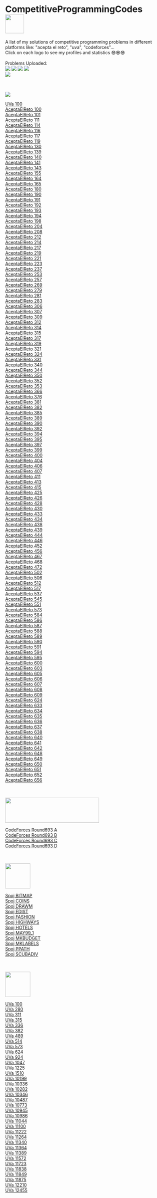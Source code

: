 # CompetitiveProgrammingCodes <img src="https://icon-library.com/images/java-icon-image/java-icon-image-0.jpg" width="60" height="60"> 
A list of my solutions of competitive programming problems in different platforms like: "acepta el reto", "uva", "codeforces"... <br/>
Click on each logo to see my profiles and statistics 😎😎😎 <br/>
<br/>
Problems Uploaded:
<br/>
![](https://img.shields.io/static/v1?label=AceptaElReto&message=116/172&color=blue)
![](https://img.shields.io/static/v1?label=CodeForces&message=4/63&color=red)
![](https://img.shields.io/static/v1?label=Spoj&message=12/27&color=green)
![](https://img.shields.io/static/v1?label=Uva&message=36/64&color=yellow)
<br/>
![](https://img.shields.io/static/v1?label=Total&message=168/326&color=orange)  
<br/>
<br/>

<a href="https://www.aceptaelreto.com/user/profile.php?id=13978">
<img src="https://github.com/SergioSalazarC/CompetitiveProgrammingCodes/blob/main/media/aer.PNG">  
</a>

[UVa 100](./problems/uva00100/src/Main.java)  
[AceptaElReto 100](./problems/aer100/src/Main.java)  
[AceptaElReto 101](./problems/aer101/src/Main.java)  
[AceptaElReto 111](./problems/aer111/src/Main.java)  
[AceptaElReto 114](./problems/aer114/src/Main.java)  
[AceptaElReto 116](./problems/aer116/src/Main.java)  
[AceptaElReto 117](./problems/aer117/src/Main.java)  
[AceptaElReto 119](./problems/aer119/src/Main.java)  
[AceptaElReto 130](./problems/aer130/src/Main.java)  
[AceptaElReto 139](./problems/aer139/src/Main.java)  
[AceptaElReto 140](./problems/aer140/src/Main.java)  
[AceptaElReto 141](./problems/aer141/src/Main.java)  
[AceptaElReto 143](./problems/aer143/src/Main.java)  
[AceptaElReto 155](./problems/aer155/src/Main.java)  
[AceptaElReto 164](./problems/aer164/src/Main.java)  
[AceptaElReto 165](./problems/aer165/src/Main.java)  
[AceptaElReto 180](./problemsII/aer180.java)  
[AceptaElReto 190](./problems/aer190/src/Main.java)  
[AceptaElReto 191](./problems/aer191/src/Main.java)  
[AceptaElReto 192](./problems/aer192/src/Main.java)  
[AceptaElReto 193](./problems/aer193/src/Main.java)  
[AceptaElReto 194](./problems/aer194/src/Main.java)  
[AceptaElReto 198](./problems/aer198/src/Main.java)  
[AceptaElReto 204](./problemsII/aer204.java)  
[AceptaElReto 208](./problemsII/aer208.java)  
[AceptaElReto 212](./problems/aer212/src/Main.java)  
[AceptaElReto 214](./problems/aer214/src/Main.java)  
[AceptaElReto 217](./problems/aer217/src/Main.java)  
[AceptaElReto 219](./problems/aer219/src/Main.java)  
[AceptaElReto 221](./problems/aer221/src/Main.java)  
[AceptaElReto 223](./problemsII/aer223.java)  
[AceptaElReto 237](./problemsII/aer237.java)  
[AceptaElReto 253](./problems/aer253/src/Main.java)  
[AceptaElReto 257](./problems/aer257/src/Main.java)  
[AceptaElReto 269](./problemsII/aer269.java)  
[AceptaElReto 279](./problems/aer279/src/Main.java)  
[AceptaElReto 281](./problems/aer281/src/Main.java)  
[AceptaElReto 283](./problems/aer283/src/Main.java)  
[AceptaElReto 306](./problems/aer306/src/Main.java)  
[AceptaElReto 307](./problems/aer307/src/Main.java)  
[AceptaElReto 309](./problems/aer309/src/Main.java)  
[AceptaElReto 312](./problems/aer312/src/Main.java)  
[AceptaElReto 314](./problems/aer314/src/Main.java)  
[AceptaElReto 315](./problems/aer315/src/Main.java)  
[AceptaElReto 317](./problems/aer317/src/Main.java)  
[AceptaElReto 319](./problems/aer319/src/Main.java)  
[AceptaElReto 321](./problems/aer321/src/Main.java)  
[AceptaElReto 324](./problems/aer324/src/Main.java)  
[AceptaElReto 331](./problems/aer331/src/Main.java)  
[AceptaElReto 340](./problems/aer340/src/Main.java)  
[AceptaElReto 344](./problems/aer344/src/Main.java)  
[AceptaElReto 350](./problemsII/aer350.java)  
[AceptaElReto 352](./problems/aer352/src/Main.java)  
[AceptaElReto 353](./problemsII/aer353.java)  
[AceptaElReto 366](./problems/aer366/src/Main.java)  
[AceptaElReto 376](./problems/aer376/src/Main.java)  
[AceptaElReto 381](./problems/aer381/src/Main.java)  
[AceptaElReto 382](./problems/aer382/src/Main.java)  
[AceptaElReto 385](./problems/aer385/src/Main.java)  
[AceptaElReto 389](./problemsII/aer389.java)  
[AceptaElReto 390](./problems/aer390/src/Main.java)  
[AceptaElReto 392](./problemsII/aer392.java)  
[AceptaElReto 394](./problemsII/aer394.java)  
[AceptaElReto 395](./problemsII/aer395.java)  
[AceptaElReto 397](./problems/aer397/src/Main.java)  
[AceptaElReto 399](./problems/aer399/src/Main.java)  
[AceptaElReto 400](./problems/aer400/src/Main.java)  
[AceptaElReto 404](./problemsII/aer404.java)  
[AceptaElReto 406](./problems/aer406/src/Main.java)  
[AceptaElReto 407](./problems/aer407/src/Main.java)  
[AceptaElReto 411](./problems/aer411/src/Main.java)  
[AceptaElReto 413](./problems/aer413/src/Main.java)  
[AceptaElReto 415](./problems/aer415/src/Main.java)  
[AceptaElReto 425](./problems/aer425/src/Main.java)  
[AceptaElReto 426](./problems/aer426/src/Main.java)  
[AceptaElReto 428](./problems/aer428/src/Main.java)  
[AceptaElReto 430](./problems/aer430/src/Main.java)  
[AceptaElReto 433](./problems/aer433/src/Main.java)  
[AceptaElReto 434](./problems/aer434/src/Main.java)  
[AceptaElReto 438](./problems/aer438/src/Main.java)  
[AceptaElReto 439](./problems/aer439/src/Main.java)  
[AceptaElReto 444](./problems/aer444/src/Main.java)  
[AceptaElReto 446](./problems/aer446/src/Main.java)  
[AceptaElReto 452](./problems/aer452/src/Main.java)  
[AceptaElReto 456](./problems/aer456/src/Main.java)  
[AceptaElReto 467](./problems/aer467/src/Main.java)  
[AceptaElReto 468](./problems/aer468/src/Main.java)  
[AceptaElReto 472](./problemsII/aer472.java)  
[AceptaElReto 502](./problems/aer502/src/Main.java)  
[AceptaElReto 506](./problems/aer506/src/Main.java)  
[AceptaElReto 512](./problems/aer512/src/Main.java)  
[AceptaElReto 517](./problems/aer517/src/Main.java)  
[AceptaElReto 537](./problems/aer537/src/Main.java)  
[AceptaElReto 545](./problems/aer545/src/Main.java)  
[AceptaElReto 551](./problems/aer551/src/Main.java)  
[AceptaElReto 573](./problemsII/aer573.java)  
[AceptaElReto 584](./problems/aer584/src/Main.java)  
[AceptaElReto 586](./problems/aer586/src/Main.java)  
[AceptaElReto 587](./problems/aer587/src/Main.java)  
[AceptaElReto 588](./problems/aer588/src/Main.java)  
[AceptaElReto 589](./problems/aer589/src/Main.java)  
[AceptaElReto 590](./problems/aer590/src/Main.java)  
[AceptaElReto 591](./problems/aer591/src/Main.java)  
[AceptaElReto 594](./problems/aer594/src/Main.java)  
[AceptaElReto 595](./problems/aer595/src/Main.java)  
[AceptaElReto 600](./problemsII/aer600.java)  
[AceptaElReto 603](./problems/aer603/src/Main.java)  
[AceptaElReto 605](./problemsII/aer605.java)  
[AceptaElReto 606](./problemsII/aer606.java)  
[AceptaElReto 607](./problemsII/aer607.java)  
[AceptaElReto 608](./problemsII/aer608.java)  
[AceptaElReto 609](./problemsII/aer609.java)  
[AceptaElReto 624](./problemsII/aer624.java)  
[AceptaElReto 633](./problemsII/aer633.java)  
[AceptaElReto 634](./problemsII/aer634.java)  
[AceptaElReto 635](./problemsII/aer635.java)  
[AceptaElReto 636](./problemsII/aer636.java)  
[AceptaElReto 637](./problemsII/aer637.java)  
[AceptaElReto 638](./problemsII/aer638.java)  
[AceptaElReto 640](./problemsII/aer640.java)  
[AceptaElReto 641](./problemsII/aer641.java)  
[AceptaElReto 642](./problemsII/aer642.java)  
[AceptaElReto 648](./problemsII/aer648.java)  
[AceptaElReto 649](./problemsII/aer649.java)  
[AceptaElReto 650](./problemsII/aer650.java)  
[AceptaElReto 651](./problemsII/aer651.java)  
[AceptaElReto 652](./problemsII/aer652.java)  
[AceptaElReto 656](./problemsII/aer656.java)  

<br/>
<br/>
  
<a href="https://codeforces.com/profile/Serg_">
<img src="https://github.com/SergioSalazarC/CompetitiveProgrammingCodes/blob/main/media/cf.png" width="300" height="80">  
</a>

[CodeForces Round693 A](./problems/codeforcesRound693A/src/Main.java)  
[CodeForces Round693 B](./problems/codeforcesRound693B/src/Main.java)  
[CodeForces Round693 C](./problems/codeforcesRound693C/src/Main.java)  
[CodeForces Round693 D](./problems/codeforcesRound693D/src/Main.java)  
<br/>
<br/>

<a href="https://www.spoj.com/users/serg__/">
<img src="https://github.com/SergioSalazarC/CompetitiveProgrammingCodes/blob/main/media/spoj.jpeg" width="80" height="80">  
</a>

[Spoj BITMAP](./problems/spojBITMAP/src/Main.java)  
[Spoj COINS](./problems/spojCOINS/src/Main.java)  
[Spoj DRAWM](./problems/spojDRAWM/src/Main.java)  
[Spoj EDIST](./problems/spojEDIST/src/Main.java)  
[Spoj FASHION](./problems/spojFASHION/src/Main.java)  
[Spoj HIGHWAYS](./problems/spojHIGHWAYS/src/Main.java)  
[Spoj HOTELS](./problems/spojHOTELS/src/Main.java)  
[Spoj MAY99_1](./problems/spojMAY99_1/src/Main.java)  
[Spoj MKBUDGET](./problems/spojMKBUDGET/src/Main.java)  
[Spoj MKLABELS](./problems/spojMKLABELS/src/Main.java)  
[Spoj PPATH](./problems/spojPPATH/src/Main.java)  
[Spoj SCUBADIV](./problems/spojSCUBADIV/src/Main.java)  
<br/>
<br/>

<a href="https://uhunt.onlinejudge.org/id/1125078">
<img src="https://github.com/SergioSalazarC/CompetitiveProgrammingCodes/blob/main/media/ojlogo2.png" width="80" height="80">  
</a>

[UVa 100](./problems/uva00100/src/Main.java)  
[UVa 280](./problems/uva00280/src/Main.java)  
[UVa 311](./problems/uva00311/src/Main.java)  
[UVa 315](./problems/uva00315/src/Main.java)  
[UVa 336](./problems/uva00336/src/Main.java)  
[UVa 382](./problems/uva00382/src/Main.java)  
[UVa 489](./problems/uva00489/src/Main.java)  
[UVa 514](./problems/uva00514/src/Main.java)  
[UVa 573](./problems/uva00573/src/Main.java)  
[UVa 624](./problems/uva00624/src/Main.java)  
[UVa 924](./problems/uva00924/src/Main.java)  
[UVa 1047](./problems/uva01047/src/Main.java)  
[UVa 1225](./problems/uva01225/src/Main.java)  
[UVa 1510](./problems/uva01510/src/Main.java)  
[UVa 10199](./problems/uva10199/src/Main.java)  
[UVa 10336](./problems/uva10336/src/Main.java)  
[UVa 10282](./problems/uva10282/src/Main.java)  
[UVa 10346](./problems/uva10346/src/Main.java)  
[UVa 10487](./problems/uva10487/src/Main.java)  
[UVa 10773](./problems/uva10773/src/Main.java)  
[UVa 10945](./problems/uva10945/src/Main.java)  
[UVa 10986](./problems/uva10986/src/Main.java)  
[UVa 11044](./problems/uva11044/src/Main.java)  
[UVa 11100](./problems/uva11100/src/Main.java)  
[UVa 11222](./problems/uva11222/src/Main.java)  
[UVa 11264](./problems/uva11264/src/Main.java)  
[UVa 11340](./problems/uva11340/src/Main.java)  
[UVa 11364](./problems/uva11364/src/Main.java)  
[UVa 11389](./problems/uva11389/src/Main.java)  
[UVa 11572](./problems/uva11572/src/Main.java)  
[UVa 11723](./problems/uva11723/src/Main.java)  
[UVa 11838](./problems/uva11838/src/Main.java)  
[UVa 11849](./problems/uva11849/src/Main.java)  
[UVa 11875](./problems/uva11875/src/Main.java)  
[UVa 12210](./problems/uva12210/src/Main.java)  
[UVa 12455](./problems/uva12455/src/Main.java)  
